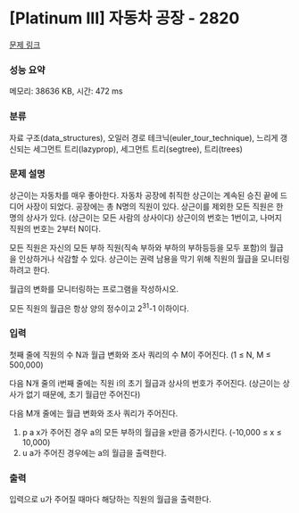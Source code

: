 # [Platinum III] 자동차 공장 - 2820 

[문제 링크](https://www.acmicpc.net/problem/2820) 

### 성능 요약

메모리: 38636 KB, 시간: 472 ms

### 분류

자료 구조(data_structures), 오일러 경로 테크닉(euler_tour_technique), 느리게 갱신되는 세그먼트 트리(lazyprop), 세그먼트 트리(segtree), 트리(trees)

### 문제 설명

<p>상근이는 자동차를 매우 좋아한다. 자동차 공장에 취직한 상근이는 계속된 승진 끝에 드디어 사장이 되었다. 공장에는 총 N명의 직원이 있다. 상근이를 제외한 모든 직원은 한 명의 상사가 있다. (상근이는 모든 사람의 상사이다) 상근이의 번호는 1번이고, 나머지 직원의 번호는 2부터 N이다.</p>

<p>모든 직원은 자신의 모든 부하 직원(직속 부하와 부하의 부하등등을 모두 포함)의 월급을 인상하거나 삭감할 수 있다. 상근이는 권력 남용을 막기 위해 직원의 월급을 모니터링 하려고 한다.</p>

<p>월급의 변화를 모니터링하는 프로그램을 작성하시오.</p>

<p>모든 직원의 월급은 항상 양의 정수이고 2<sup>31</sup>-1 이하이다.</p>

### 입력 

 <p>첫째 줄에 직원의 수 N과 월급 변화와 조사 쿼리의 수 M이 주어진다. (1 ≤ N, M ≤ 500,000)</p>

<p>다음 N개 줄의 i번째 줄에는 직원 i의 초기 월급과 상사의 번호가 주어진다. (상근이는 상사가 없기 때문에, 초기 월급만 주어진다)</p>

<p>다음 M개 줄에는 월급 변화와 조사 쿼리가 주어진다.</p>

<ol>
	<li>p a x가 주어진 경우 a의 모든 부하의 월급을 x만큼 증가시킨다. (-10,000 ≤ x ≤ 10,000)</li>
	<li>u a가 주어진 경우에는 a의 월급을 출력한다.</li>
</ol>

### 출력 

 <p>입력으로 u가 주어질 때마다 해당하는 직원의 월급을 출력한다.</p>


